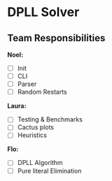 # DPLL Solver

## Team Responsibilities

**Noel:**

- [ ] Init
- [ ] CLI
- [ ] Parser
- [ ] Random Restarts

**Laura:**

- [ ] Testing & Benchmarks
- [ ] Cactus plots
- [ ] Heuristics

**Flo:**

- [ ] DPLL Algorithm
- [ ] Pure literal Elimination
